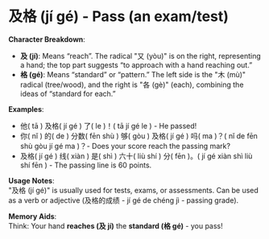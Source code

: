 # **及格 (jí gé) - Pass (an exam/test)**

**Character Breakdown**:  
- **及 (jí)**: Means “reach”. The radical "又 (yòu)" is on the right, representing a hand; the top part suggests “to approach with a hand reaching out.”  
- **格 (gé)**: Means “standard” or “pattern.” The left side is the "木 (mù)" radical (tree/wood), and the right is "各 (gè)" (each), combining the ideas of “standard for each.”

**Examples**:  
- 他( tā ) 及格( jí gé ) 了( le )！( tā jí gé le ) - He passed!  
- 你( nǐ ) 的( de ) 分数( fēn shù ) 够( gòu ) 及格( jí gé ) 吗( ma )？( nǐ de fēn shù gòu jí gé ma )？- Does your score reach the passing mark?  
- 及格( jí gé ) 线( xiàn ) 是( shì ) 六十( liù shí ) 分( fēn )。( jí gé xiàn shì liù shí fēn ) - The passing line is 60 points.

**Usage Notes**:  
"及格 (jí gé)" is usually used for tests, exams, or assessments. Can be used as a verb or adjective (及格的成绩 - jí gé de chéng jì - passing grade).

**Memory Aids**:  
Think: Your hand **reaches (及 jí)** the **standard (格 gé)** - you pass!